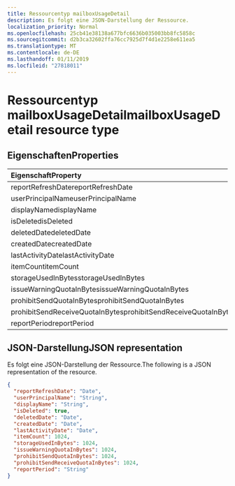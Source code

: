 ```yaml
---
title: Ressourcentyp mailboxUsageDetail
description: Es folgt eine JSON-Darstellung der Ressource.
localization_priority: Normal
ms.openlocfilehash: 25cb41e38138a677bfc6636b035003bb8fc5858c
ms.sourcegitcommit: d2b3ca32602ffa76cc7925d7f4d1e2258e611ea5
ms.translationtype: MT
ms.contentlocale: de-DE
ms.lasthandoff: 01/11/2019
ms.locfileid: "27818011"
---
```

# <a name="mailboxusagedetail-resource-type"></a><span data-ttu-id="8584a-103">Ressourcentyp mailboxUsageDetail</span><span class="sxs-lookup"><span data-stu-id="8584a-103">mailboxUsageDetail resource type</span></span>

## <a name="properties"></a><span data-ttu-id="8584a-104">Eigenschaften</span><span class="sxs-lookup"><span data-stu-id="8584a-104">Properties</span></span>

| <span data-ttu-id="8584a-105">Eigenschaft</span><span class="sxs-lookup"><span data-stu-id="8584a-105">Property</span></span>                        | <span data-ttu-id="8584a-106">Typ</span><span class="sxs-lookup"><span data-stu-id="8584a-106">Type</span></span>    |
| :------------------------------ | :------ |
| <span data-ttu-id="8584a-107">reportRefreshDate</span><span class="sxs-lookup"><span data-stu-id="8584a-107">reportRefreshDate</span></span>               | <span data-ttu-id="8584a-108">Datum</span><span class="sxs-lookup"><span data-stu-id="8584a-108">Date</span></span>    |
| <span data-ttu-id="8584a-109">userPrincipalName</span><span class="sxs-lookup"><span data-stu-id="8584a-109">userPrincipalName</span></span>               | <span data-ttu-id="8584a-110">String</span><span class="sxs-lookup"><span data-stu-id="8584a-110">String</span></span>  |
| <span data-ttu-id="8584a-111">displayName</span><span class="sxs-lookup"><span data-stu-id="8584a-111">displayName</span></span>                     | <span data-ttu-id="8584a-112">String</span><span class="sxs-lookup"><span data-stu-id="8584a-112">String</span></span>  |
| <span data-ttu-id="8584a-113">isDeleted</span><span class="sxs-lookup"><span data-stu-id="8584a-113">isDeleted</span></span>                       | <span data-ttu-id="8584a-114">Boolean</span><span class="sxs-lookup"><span data-stu-id="8584a-114">Boolean</span></span> |
| <span data-ttu-id="8584a-115">deletedDate</span><span class="sxs-lookup"><span data-stu-id="8584a-115">deletedDate</span></span>                     | <span data-ttu-id="8584a-116">Datum</span><span class="sxs-lookup"><span data-stu-id="8584a-116">Date</span></span>    |
| <span data-ttu-id="8584a-117">createdDate</span><span class="sxs-lookup"><span data-stu-id="8584a-117">createdDate</span></span>                     | <span data-ttu-id="8584a-118">Datum</span><span class="sxs-lookup"><span data-stu-id="8584a-118">Date</span></span>    |
| <span data-ttu-id="8584a-119">lastActivityDate</span><span class="sxs-lookup"><span data-stu-id="8584a-119">lastActivityDate</span></span>                | <span data-ttu-id="8584a-120">Datum</span><span class="sxs-lookup"><span data-stu-id="8584a-120">Date</span></span>    |
| <span data-ttu-id="8584a-121">itemCount</span><span class="sxs-lookup"><span data-stu-id="8584a-121">itemCount</span></span>                       | <span data-ttu-id="8584a-122">Int64</span><span class="sxs-lookup"><span data-stu-id="8584a-122">Int64</span></span>   |
| <span data-ttu-id="8584a-123">storageUsedInBytes</span><span class="sxs-lookup"><span data-stu-id="8584a-123">storageUsedInBytes</span></span>              | <span data-ttu-id="8584a-124">Int64</span><span class="sxs-lookup"><span data-stu-id="8584a-124">Int64</span></span>   |
| <span data-ttu-id="8584a-125">issueWarningQuotaInBytes</span><span class="sxs-lookup"><span data-stu-id="8584a-125">issueWarningQuotaInBytes</span></span>        | <span data-ttu-id="8584a-126">Int64</span><span class="sxs-lookup"><span data-stu-id="8584a-126">Int64</span></span>   |
| <span data-ttu-id="8584a-127">prohibitSendQuotaInBytes</span><span class="sxs-lookup"><span data-stu-id="8584a-127">prohibitSendQuotaInBytes</span></span>        | <span data-ttu-id="8584a-128">Int64</span><span class="sxs-lookup"><span data-stu-id="8584a-128">Int64</span></span>   |
| <span data-ttu-id="8584a-129">prohibitSendReceiveQuotaInBytes</span><span class="sxs-lookup"><span data-stu-id="8584a-129">prohibitSendReceiveQuotaInBytes</span></span> | <span data-ttu-id="8584a-130">Int64</span><span class="sxs-lookup"><span data-stu-id="8584a-130">Int64</span></span>   |
| <span data-ttu-id="8584a-131">reportPeriod</span><span class="sxs-lookup"><span data-stu-id="8584a-131">reportPeriod</span></span>                    | <span data-ttu-id="8584a-132">String</span><span class="sxs-lookup"><span data-stu-id="8584a-132">String</span></span>  |

## <a name="json-representation"></a><span data-ttu-id="8584a-133">JSON-Darstellung</span><span class="sxs-lookup"><span data-stu-id="8584a-133">JSON representation</span></span>

<span data-ttu-id="8584a-134">Es folgt eine JSON-Darstellung der Ressource.</span><span class="sxs-lookup"><span data-stu-id="8584a-134">The following is a JSON representation of the resource.</span></span>

<!-- {
  "blockType": "resource",
  "@odata.type": "microsoft.graph.mailboxUsageDetail"
} -->

```json
{
  "reportRefreshDate": "Date", 
  "userPrincipalName": "String", 
  "displayName": "String", 
  "isDeleted": true, 
  "deletedDate": "Date", 
  "createdDate": "Date", 
  "lastActivityDate": "Date", 
  "itemCount": 1024, 
  "storageUsedInBytes": 1024, 
  "issueWarningQuotaInBytes": 1024, 
  "prohibitSendQuotaInBytes": 1024, 
  "prohibitSendReceiveQuotaInBytes": 1024, 
  "reportPeriod": "String"
}
```
